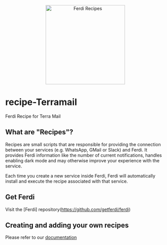 
<p align="center">
    <a href="https://getferdi.com/services">
      <img src="https://raw.githubusercontent.com/getferdi/recipes/master/logo.svg" alt="Ferdi Recipes" width="250"/>
    </a>
</p>

# recipe-Terramail
Ferdi Recipe for Terra Mail 
## What are "Recipes"?

Recipes are small scripts that are responsible for providing the connection between your services (e.g. WhatsApp, GMail or Slack) and Ferdi. It provides Ferdi information like the number of current notifications, handles enabling dark mode and may otherwise improve your experience with the service.

Each time you create a new service inside Ferdi, Ferdi will automatically install and execute the recipe associated with that service.

## Get Ferdi

Visit the [Ferdi] repository(https://github.com/getferdi/ferdi)
## Creating and adding your own recipes

Please refer to our [documentation](https://github.com/getferdi/recipes/blob/master/docs/integration.md)
